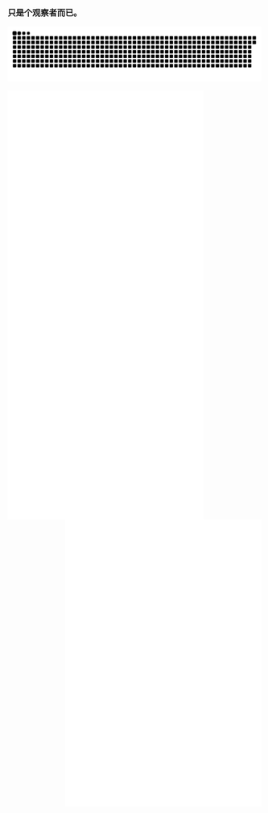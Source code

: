
### 只是个观察者而已。
<picture>
  <source media="(prefers-color-scheme: dark)" srcset="https://github.com/ZoruaFox/ZoruaFox/blob/output/github-contribution-grid-snake-dark.svg" />
  <source media="(prefers-color-scheme: light)" srcset="https://github.com/ZoruaFox/ZoruaFox/blob/output/github-contribution-grid-snake.svg" />
  <img alt="github-snake" src="https://github.com/ZoruaFox/ZoruaFox/blob/output/github-contribution-grid-snake.svg" />
</picture>

[<img align="left" width="390" alt="GitHub basic" src="https://raw.githubusercontent.com/ZoruaFox/ZoruaFox/main/github-basic.svg" />](#)
[<img align="left" width="390" alt="GitHub basic" src="https://raw.githubusercontent.com/ZoruaFox/ZoruaFox/main/github-steam.svg" />](#)
[<img align="right" width="390" alt="GitHub language" src="https://raw.githubusercontent.com/ZoruaFox/ZoruaFox/main/github-languages.svg" />](#)
[<img align="right" width="390" alt="GitHub language" src="https://raw.githubusercontent.com/ZoruaFox/ZoruaFox/main/github-ysdag.svg" />](#)
<!--
**ZoruaFox/ZoruaFox** is a ✨ _special_ ✨ repository because its `README.md` (this file) appears on your GitHub profile.

Here are some ideas to get you started:

- 🔭 I’m currently working on ...
- 🌱 I’m currently learning ...
- 👯 I’m looking to collaborate on ...
- 🤔 I’m looking for help with ...
- 💬 Ask me about ...
- 📫 How to reach me: ...
- 😄 Pronouns: ...
- ⚡ Fun fact: ...
-->
